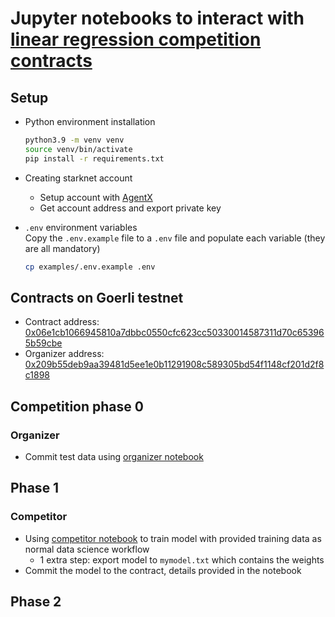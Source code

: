 # Jupyter notebooks to interact with [linear regression competition contracts](https://github.com/trangnv/linear-regression-starknet)

## Setup
- Python environment installation
  ```bash
  python3.9 -m venv venv
  source venv/bin/activate
  pip install -r requirements.txt
  ```
- Creating starknet account
  - Setup account with [AgentX](https://www.argent.xyz/argent-x/)
  - Get account address and export private key

- `.env` environment variables <br>
Copy the `.env.example` file to a `.env` file and populate each variable (they are all mandatory)
  ```bash
  cp examples/.env.example .env
  ```

## Contracts on Goerli testnet
- Contract address: [0x06e1cb1066945810a7dbbc0550cfc623cc50330014587311d70c653965b59cbe](https://testnet.starkscan.co/contract/0x06e1cb1066945810a7dbbc0550cfc623cc50330014587311d70c653965b59cbe#overview)
- Organizer address: [0x209b55deb9aa39481d5ee1e0b11291908c589305bd54f1148cf201d2f8c1898](https://testnet.starkscan.co/contract/0x0209b55deb9aa39481d5ee1e0b11291908c589305bd54f1148cf201d2f8c1898)

## Competition phase 0
### Organizer
- Commit test data using [organizer notebook](linear-regression-notebooks/organizer.ipynb)

## Phase 1
### Competitor
- Using [competitor notebook](linear-regression-notebooks/competitor.ipynb) to train model with provided training data as normal data science workflow
  - 1 extra step: export model to `mymodel.txt` which contains the weights
- Commit the model to the contract, details provided in the notebook

## Phase 2
